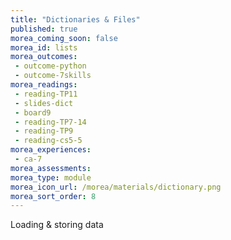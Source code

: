 ```yaml
---
title: "Dictionaries & Files"
published: true
morea_coming_soon: false
morea_id: lists
morea_outcomes:
 - outcome-python
 - outcome-7skills
morea_readings:
 - reading-TP11
 - slides-dict
 - board9
 - reading-TP7-14
 - reading-TP9
 - reading-cs5-5
morea_experiences:
 - ca-7
morea_assessments:
morea_type: module
morea_icon_url: /morea/materials/dictionary.png
morea_sort_order: 8
---
```


Loading & storing data